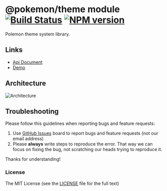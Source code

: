 # @pokemon/theme module [![Build Status](https://img.shields.io/travis/1ziton/pokemon/master.svg?style=flat-square)](https://travis-ci.org/1ziton/pokemon) [![NPM version](https://img.shields.io/npm/v/@pokemon/theme.svg?style=flat-square)](https://www.npmjs.com/package/@pokemon/theme)

Polemon theme system library.

## Links

- [Api Document](https://1ziton.github.io/pokemon)
- [Demo](//1ziton.github.io/pokemon/)

## Architecture

![Architecture](https://raw.githubusercontent.com/1ziton/pokemon/master/_screenshot/architecture.png)

## Troubleshooting

Please follow this guidelines when reporting bugs and feature requests:

1. Use [GitHub Issues](https://github.com/1ziton/pokemon/issues) board to report bugs and feature requests (not our email address)
2. Please **always** write steps to reproduce the error. That way we can focus on fixing the bug, not scratching our heads trying to reproduce it.

Thanks for understanding!

### License

The MIT License (see the [LICENSE](https://github.com/1ziton/pokemon/blob/master/LICENSE) file for the full text)
